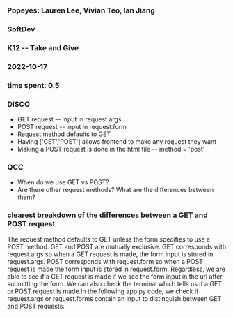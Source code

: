 ### Popeyes: Lauren Lee, Vivian Teo, Ian Jiang
### SoftDev
### K12 -- Take and Give
### 2022-10-17
### time spent: 0.5

### DISCO
* GET request -- input in request.args
* POST request -- input in request.form
* Request method defaults to GET
* Having ['GET','POST'] allows frontend to make any request they want
* Making a POST request is done in the html file -- method = 'post'

### QCC
* When do we use GET vs POST?
* Are there other request methods? What are the differences between them?

### clearest breakdown of the differences between a GET and POST request 
The request method defaults to GET unless the form specifies to use a POST method. GET and POST are mutually exclusive. GET corresponds with request.args so when a GET request is made, the form input is stored in request.args. POST corresponds with request.form so when a POST request is made the form input is stored in request.form. Regardless, we are able to see if a GET request is made if we see the form input in the url after submitting the form. We can also check the terminal which tells us if a GET or POST request is made.In the following app.py code, we check if request.args or request.forms contain an input to distinguish between GET and POST requests.
